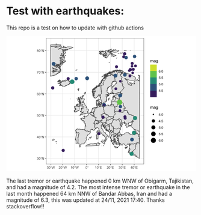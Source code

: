 <!-- README.md is generated from README.Rmd. Please edit that file -->

Test with earthquakes:
======================

This repo is a test on how to update with github actions

![](man/figures/README-unnamed-chunk-2-1.png)

The last tremor or earthquake happened 0 km WNW of Obigarm, Tajikistan,
and had a magnitude of 4.2. The most intense tremor or earthquake in the
last month happened 64 km NNW of Bandar Abbas, Iran and had a magnitude
of 6.3, this was updated at 24/11, 2021 17:40. Thanks stackoverflow!!
